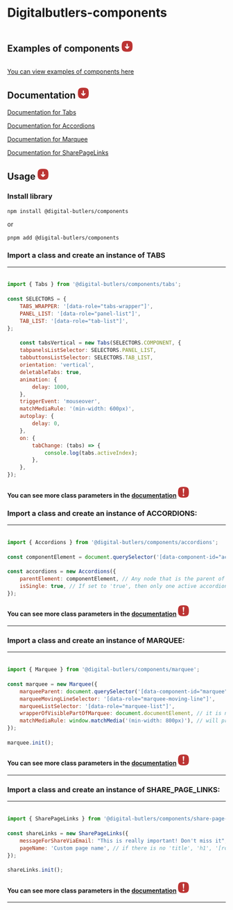 # Digitalbutlers-components
<div style="display: flex">

## Examples of components <img src="https://github.com/DigitalButlersOrganization/DB-digitalbutlers-components/blob/master/src/icons/arrow-down.svg" width="25" height="25"/>
</div>

[You can view examples of components here](https://digitalbutlers-components.webflow.io/)

## Documentation <img src="https://github.com/DigitalButlersOrganization/DB-digitalbutlers-components/blob/master/src/icons/arrow-down.svg" width="25" height="25"/>

[Documentation for Tabs](https://github.com/DigitalButlersOrganization/DB-digitalbutlers-components/blob/master/src/lib/components/tabs/README.md)

[Documentation for Accordions](https://github.com/DigitalButlersOrganization/DB-digitalbutlers-components/blob/master/src/lib/components/accordions/README.md)

[Documentation for Marquee](https://github.com/DigitalButlersOrganization/DB-digitalbutlers-components/blob/master/src/lib/components/marquee/README.md)

[Documentation for SharePageLinks](https://github.com/DigitalButlersOrganization/DB-digitalbutlers-components/blob/master/src/lib/components/share-page-links/README.md)


## Usage <img src="https://github.com/DigitalButlersOrganization/DB-digitalbutlers-components/blob/master/src/icons/arrow-down.svg" width="25" height="25"/>

### Install library

```
npm install @digital-butlers/components
```

or

```
pnpm add @digital-butlers/components
```

### Import a class and create an instance of TABS

<hr>


```javascript

import { Tabs } from '@digital-butlers/components/tabs';

const SELECTORS = {
	TABS_WRAPPER: '[data-role="tabs-wrapper"]',
	PANEL_LIST: '[data-role="panel-list"]',
	TAB_LIST: '[data-role="tab-list"]',
};

	const tabsVertical = new Tabs(SELECTORS.COMPONENT, {
	tabpanelsListSelector: SELECTORS.PANEL_LIST,
	tabbuttonsListSelector: SELECTORS.TAB_LIST,
	orientation: 'vertical',
	deletableTabs: true,
	animation: {
		delay: 1000,
	},
	triggerEvent: 'mouseover',
	matchMediaRule: '(min-width: 600px)',
	autoplay: {
		delay: 0,
	},
	on: {
		tabChange: (tabs) => {
			console.log(tabs.activeIndex);
		},
	},
});
```
#### You can see more class parameters in the [documentation](https://github.com/DigitalButlersOrganization/DB-digitalbutlers-components/blob/master/src/lib/components/tabs/README.md) <img src="https://github.com/DigitalButlersOrganization/DB-digitalbutlers-components/blob/master/src/icons/exclamation-mark.svg" width="25" height="25"/>

### Import a class and create an instance of ACCORDIONS:

<hr>


```javascript

import { Accordions } from '@digital-butlers/components/accordions';

const componentElement = document.querySelector('[data-component-id="accordions"]'); //

const accordions = new Accordions({
	parentElement: componentElement, // Any node that is the parent of an accordion. It is advisable to specify the nearest parent
	isSingle: true, // If set to 'true', then only one active accordion element can be turned on at a time
});
```

#### You can see more class parameters in the [documentation](https://github.com/DigitalButlersOrganization/DB-digitalbutlers-components/blob/master/src/lib/components/accordions/README.md) <img src="https://github.com/DigitalButlersOrganization/DB-digitalbutlers-components/blob/master/src/icons/exclamation-mark.svg" width="25" height="25"/>


<hr>


### Import a class and create an instance of MARQUEE:

<hr>


```javascript

import { Marquee } from '@digital-butlers/components/marquee';

const marquee = new Marquee({
	marqueeParent: document.querySelector('[data-component-id="marquee"]'),
	marqueeMovingLineSelector: '[data-role="marquee-moving-line"]',
	marqueeListSelector: '[data-role="marquee-list"]',
	wrapperOfVisiblePartOfMarquee: document.documentElement, // it is needed to measure the width of the visible part of the running line
	matchMediaRule: window.matchMedia('(min-width: 800px)'), // will prevent the tab changing if window.matchMedia doesn't match
});

marquee.init();

```

#### You can see more class parameters in the [documentation](https://github.com/DigitalButlersOrganization/DB-digitalbutlers-components/blob/master/src/lib/components/marquee/README.md) <img src="https://github.com/DigitalButlersOrganization/DB-digitalbutlers-components/blob/master/src/icons/exclamation-mark.svg" width="25" height="25"/>


<hr>


### Import a class and create an instance of SHARE_PAGE_LINKS:

<hr>


```javascript

import { SharePageLinks } from '@digital-butlers/components/share-page-links';

const shareLinks = new SharePageLinks({
	messageForShareViaEmail: "This is really important! Don't miss it", // the text to insert in the "body of the message" field (if we share a link to the page in the email)
	pageName: 'Custom page name', // if there is no 'title', 'h1', '[role="heading"][aria-level="1"]' on the page, this text will be used instead
});

shareLinks.init();

```

#### You can see more class parameters in the [documentation](https://github.com/DigitalButlersOrganization/DB-digitalbutlers-components/blob/master/src/lib/components/share-page-links/README.md) <img src="https://github.com/DigitalButlersOrganization/DB-digitalbutlers-components/blob/master/src/icons/exclamation-mark.svg" width="25" height="25"/>


<hr>
